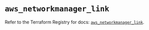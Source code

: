 # `aws_networkmanager_link`

Refer to the Terraform Registry for docs: [`aws_networkmanager_link`](https://registry.terraform.io/providers/hashicorp/aws/4.54.0/docs/resources/networkmanager_link).
